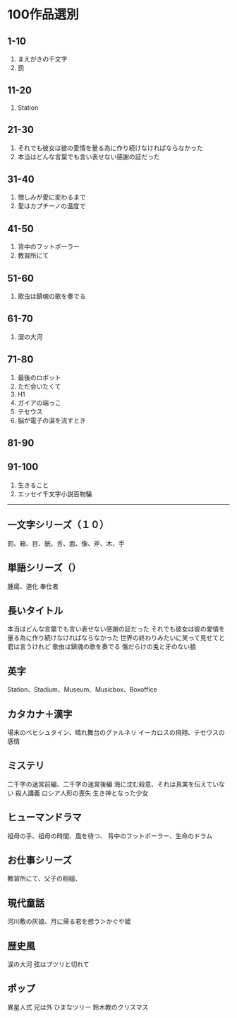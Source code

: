 100作品選別
===

## 1-10

1. まえがきの千文字
1. 罰

## 11-20

1. Station

## 21-30

1. それでも彼女は彼の愛情を量る為に作り続けなければならなかった
1. 本当はどんな言葉でも言い表せない感謝の証だった

## 31-40

1. 憎しみが愛に変わるまで
1. 愛はカプチーノの温度で

## 41-50

1. 背中のフットボーラー
1. 教習所にて

## 51-60

1. 歌虫は鎮魂の歌を奏でる

## 61-70

1. 涙の大河

## 71-80

1. 最後のロボット
1. ただ会いたくて
1. H1
1. ガイアの端っこ
1. テセウス
1. 脳が電子の涙を流すとき

## 81-90

## 91-100

1. 生きること
1. エッセイ千文字小説百物騙


---

## 一文字シリーズ（１０）

罰、箱、目、銃、舌、面、像、斧、木、手

## 単語シリーズ（）

腫瘍、道化
奉仕者

## 長いタイトル

本当はどんな言葉でも言い表せない感謝の証だった
それでも彼女は彼の愛情を量る為に作り続けなければならなかった
世界の終わりみたいに笑って見せてと君は言うけれど
歌虫は鎮魂の歌を奏でる
傷だらけの兎と牙のない狼

## 英字

Station、Stadium、Museum、Musicbox、Boxoffice

## カタカナ＋漢字

場末のベヒシュタイン、晴れ舞台のグァルネリ
イーカロスの飛翔、テセウスの感情

## ミステリ

二千字の迷宮前編、二千字の迷宮後編
海に沈む殺意、それは真実を伝えていない
殺人講義
ロシア人形の喪失
生き神となった少女

## ヒューマンドラマ

祖母の手、祖母の時間、風を待つ、
背中のフットボーラー、生命のドラム

## お仕事シリーズ

教習所にて、父子の相槌、

## 現代童話

河川敷の灰娘、月に帰る君を想う＞かぐや姫

## 歴史風

涙の大河
弦はプツリと切れて

## ポップ

異星人式
兄は外
ひまなツリー
鈴木教のクリスマス
